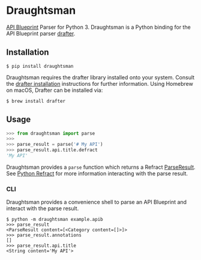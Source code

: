 # Draughtsman

[API Blueprint](https://apiblueprint.org) Parser for Python 3. Draughtsman is a
Python binding for the API Blueprint parser
[drafter](https://github.com/apiaryio/drafter).

## Installation

```shell
$ pip install draughtsman
```

Draughtsman requires the drafter library installed onto your system. Consult
the [drafter installation](https://github.com/apiaryio/drafter#install)
instructions for further information. Using Homebrew on macOS, Drafter can be
installed via:

```shell
$ brew install drafter
```

## Usage

```python
>>> from draughtsman import parse
>>>
>>> parse_result = parse('# My API')
>>> parse_result.api.title.defract
'My API'
```

Draughtsman provides a `parse` function which returns a Refract
[ParseResult](http://python-refract.readthedocs.io/en/latest/apielements.html#parseresult).
See [Python Refract](http://python-refract.readthedocs.io/en/latest/) for more
information interacting with the parse result.

### CLI

Draughtsman provides a convenience shell to parse an API Blueprint and interact
with the parse result.

```shell
$ python -m draughtsman example.apib
>>> parse_result
<ParseResult content=[<Category content=[]>]>
>>> parse_result.annotations
[]
>>> parse_result.api.title
<String content='My API'>
```
